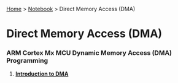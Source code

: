 <a href="../../">Home</a> > <a href="../notebook">Notebook</a> > Direct Memory Access (DMA)

# Direct Memory Access (DMA)



### ARM Cortex Mx MCU Dynamic Memory Access (DMA) Programming

1. **<a href="./introduction-to-dma">Introduction to DMA</a>**

